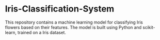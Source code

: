 # Iris-Classification-System
This repository contains a machine learning model for classifying Iris flowers based on their features. The model is built using Python and scikit-learn, trained on a Iris dataset.
